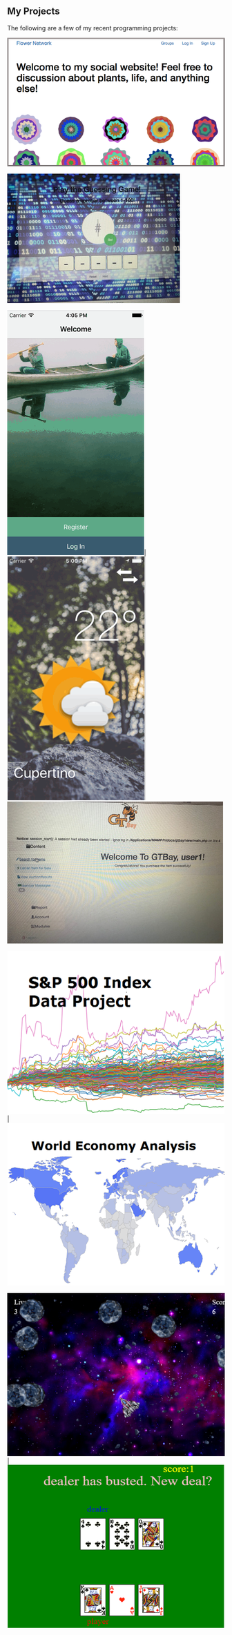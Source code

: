 ## My Projects

The following are a few of my recent programming projects:


[![](assets/flowernetwork.png)](https://pearlmiumiu.pythonanywhere.com)

[![](assets/guessANum.JPG)](https://github.com/pearlmiumiu/GuessingGame)

[![](assets/FlashChat.png)](https://github.com/pearlmiumiu/personal-chat-app)|[![](assets/weather.png)](https://github.com/pearlmiumiu/Weather-APP)
[![](assets/gtbay.jpg)]()

[![](assets/spx500.png)](https://github.com/pearlmiumiu/spx500_data_project)|[![](assets/world.png)](https://github.com/pearlmiumiu/world_economic_data_analysis)

[![](assets/space_ship.png)](http://www.codeskulptor.org/#user42_rpXmgbVwPN_1.py)|[![](assets/blackjack.png)](http://www.codeskulptor.org/#user42_4Zo1t6ZnSe_0.py)
